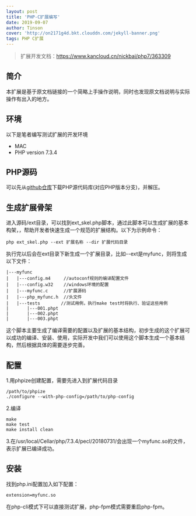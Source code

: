 ```yaml
---
layout: post
title: 'PHP-C扩展编写'
date: 2019-09-07
author: Tinson
cover: 'http://on2171g4d.bkt.clouddn.com/jekyll-banner.png'
tags: PHP C扩展
---
```


> 扩展开发文档：https://www.kancloud.cn/nickbai/php7/363309

## 简介
本扩展是基于原文档链接的一个简略上手操作说明，同时也发现原文档说明与实际操作有出入的地方。

## 环境
以下是笔者编写测试扩展的开发环境  

- MAC
- PHP version 7.3.4




## PHP源码
可以先从[github仓库](github.com/php/php-src)下载PHP源代码库(对应PHP版本分支)，并解压。

## 生成扩展骨架
进入源码/ext目录，可以找到ext_skel.php脚本，通过此脚本可以生成扩展的基本构架，，帮助开发者快速生成一个规范的扩展结构。以下为示例命令：  

```shell
php ext_skel.php --ext 扩展名称 --dir 扩展代码目录
```  

执行完以后会在ext目录下新生成一个扩展目录，比如--ext是myfunc，则将生成以下文件：  

```
|---myfunc
|   |---config.m4     //autoconf规则的编译配置文件
|   |---config.w32    //windows环境的配置
|   |---myfunc.c      //扩展源码
|   |---php_myfunc.h  //头文件
|   |---tests        //测试用例，执行make test时将执行、验证这些用例
|       |---001.phpt
|       |---002.phpt
|       |---003.phpt
```  
  
这个脚本主要生成了编译需要的配置以及扩展的基本结构，初步生成的这个扩展可以成功的编译、安装、使用，实际开发中我们可以使用这个脚本生成一个基本结构，然后根据具体的需要逐步完善。

## 配置
1.用phpize创建配置，需要先进入到扩展代码目录  
  
```
/path/to/phpize
./configure --with-php-config=/path/to/php-config
```  
  
2.编译  

```
make
make test
make install clean
```  

3.在/usr/local/Cellar/php/7.3.4/pecl/20180731/会出现一个myfunc.so的文件，表示扩展已编译成功。

## 安装
找到php.ini配置加入如下配置：  
 
```
extension=myfunc.so
```  

在php-cli模式下可以直接测试扩展，php-fpm模式需要重启php-fpm。


